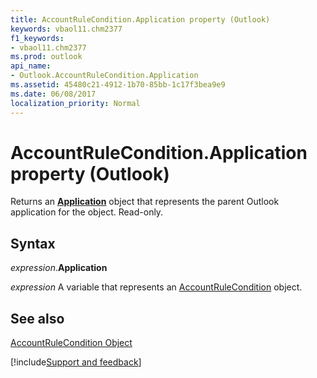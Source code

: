 ```yaml
---
title: AccountRuleCondition.Application property (Outlook)
keywords: vbaol11.chm2377
f1_keywords:
- vbaol11.chm2377
ms.prod: outlook
api_name:
- Outlook.AccountRuleCondition.Application
ms.assetid: 45480c21-4912-1b70-85bb-1c17f3bea9e9
ms.date: 06/08/2017
localization_priority: Normal
---
```



# AccountRuleCondition.Application property (Outlook)

Returns an  **[Application](Outlook.Application.md)** object that represents the parent Outlook application for the object. Read-only.


## Syntax

_expression_.**Application**

_expression_ A variable that represents an [AccountRuleCondition](Outlook.AccountRuleCondition.md) object.


## See also


[AccountRuleCondition Object](Outlook.AccountRuleCondition.md)

[!include[Support and feedback](~/includes/feedback-boilerplate.md)]